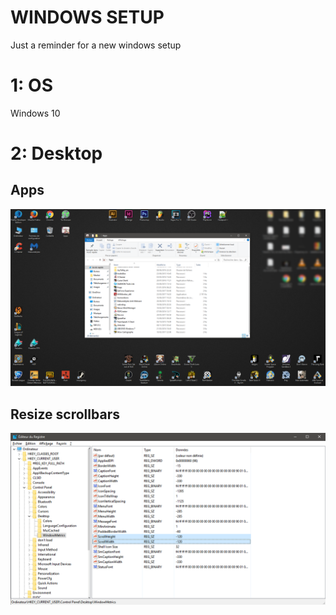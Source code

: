 # WINDOWS SETUP
Just a reminder for a new windows setup


# 1: OS
Windows 10
 
 
# 2: Desktop
## Apps
[![Aperçu](apps.png)](https://raw.githubusercontent.com/John-Loup/setup-windows/master/apps.png)

## Resize scrollbars
[![Aperçu](scrollbars.png)](https://raw.githubusercontent.com/John-Loup/setup-windows/master/scrollbars.png)
 
